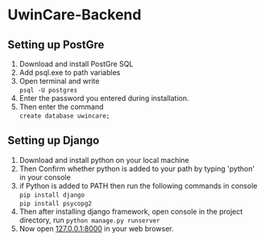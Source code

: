 # UwinCare-Backend

## Setting up PostGre
1. Download and install PostGre SQL
2. Add psql.exe to path variables
3. Open terminal and write <br>
    `psql -U postgres`
4. Enter the password you entered during installation.
5. Then enter the command <br>
    `create database uwincare;`

## Setting up Django

1. Download and install python on your local machine
2. Then Confirm whether python is added to your path by typing 'python' in your console
3. if Python is added to PATH then run the following commands in console <br>
    `pip install django` <br>
    `pip install psycopg2`
4. Then after installing django framework, open console in the project directory, run
    `python manage.py runserver`
5. Now open [127.0.0.1:8000](127.0.0.1:8000) in your web browser.
